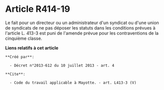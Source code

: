 # Article R414-19

Le fait pour un directeur ou un administrateur d'un syndicat ou d'une union de syndicats de ne pas déposer les statuts dans
les conditions prévues à l'article L. 413-3 est puni de l'amende prévue pour les contraventions de la cinquième classe.

**Liens relatifs à cet article**

	**Créé par**:

	  - Décret n°2013-612 du 10 juillet 2013 - art. 4

	**Cite**:

	  - Code du travail applicable à Mayotte. - art. L413-3 (V)
